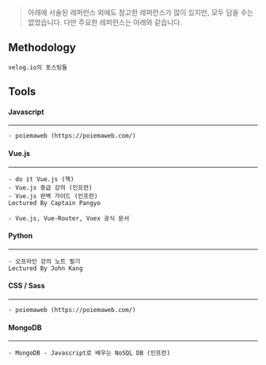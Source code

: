 > 아래에 서술된 레퍼런스 외에도 참고한 레퍼런스가 많이 있지만, 모두 담을 수는 없었습니다. 다만 주요한 레퍼런스는 아래와 같습니다.



## Methodology

```
velog.io의 포스팅들
```









## Tools

#### Javascript

------

```
- poiemaweb (https://poiemaweb.com/)
```



#### Vue.js

------

```
- do it Vue.js (책)
- Vue.js 중급 강의 (인프런)
- Vue.js 완벽 가이드 (인프런)
Lectured By Captain Pangyo

- Vue.js, Vue-Router, Vuex 공식 문서
```



#### Python

------

```
- 오프라인 강의 노트 필기
Lectured By John Kang
```



#### CSS / Sass

------

```
- poiemaweb (https://poiemaweb.com/)
```



#### MongoDB

------

```
- MongoDB - Javascript로 배우는 NoSQL DB (인프런)
```




